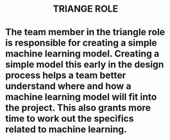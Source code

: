 <h1 align = "center"> TRIANGE ROLE <h1>

The team member in the triangle role is responsible for creating a simple machine learning model. Creating a simple model this early in the design process helps a team better understand where and how a machine learning model will fit into the project. This also grants more time to work out the specifics related to machine learning.
